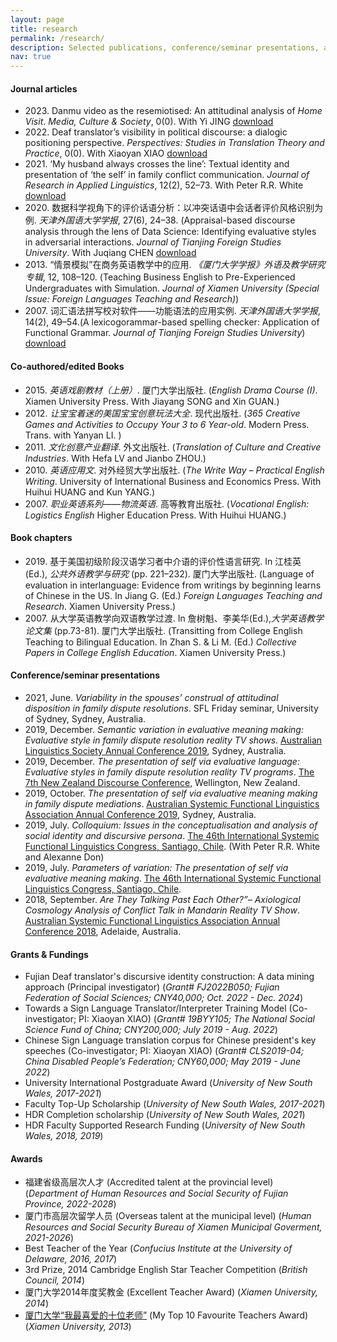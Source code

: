 ```yaml
---
layout: page
title: research
permalink: /research/
description: Selected publications, conference/seminar presentations, and the fundings/awards received.
nav: true
---
```


#### Journal articles
- 2023\. Danmu video as the resemiotised: An attitudinal analysis of *Home Visit*. *Media, Culture & Society*, 0(0). With Yi JING [download](/assets/pdf/JingXu2023DanmuMCS.pdf)
- 2022\. Deaf translator’s visibility in political discourse: a dialogic positioning perspective. *Perspectives: Studies in Translation Theory and Practice*, 0(0). With Xiaoyan XIAO [download](https://www.tandfonline.com/doi/full/10.1080/0907676X.2022.2130080)
- 2021\. ‘My husband always crosses the line’: Textual identity and presentation of ‘the self’ in family conflict communication. *Journal of Research in Applied Linguistics*, 12(2), 52–73. With Peter R.R. White [download](https://www.researchgate.net/publication/354617280_'My_Husband_Always_Crosses_the_Line'_Textual_Identity_and_Presentation_of_'the_Self'_in_Family_Conflict_Communication)
- 2020\. 数据科学视角下的评价话语分析：以冲突话语中会话者评价风格识别为例. *天津外国语大学学报*, 27(6), 24–38. (Appraisal-based discourse analysis through the lens of Data Science: Identifying evaluative styles in adversarial interactions. *Journal of Tianjing Foreign Studies University*. With Juqiang CHEN [download](/assets/pdf/datascience2020.pdf)
- 2013\. “情景模拟”在商务英语教学中的应用. *《厦门大学学报》外语及教学研究专辑*, 12, 108–120. (Teaching Business English to Pre-Experienced Undergraduates with Simulation. *Journal of Xiamen University (Special Issue: Foreign Languages Teaching and Research)*)
- 2007\. 词汇语法拼写校对软件——功能语法的应用实例. *天津外国语大学学报*, 14(2), 49–54.(A lexicogorammar-based spelling checker: Application of Functional Grammar. *Journal of Tianjing Foreign Studies University*) [download](/assets/pdf/checker2007.pdf)


#### Co-authored/edited Books

- 2015\. *英语戏剧教材（上册）*. 厦门大学出版社. (*English Drama Course (I)*. Xiamen University Press. With Jiayang SONG and Xin GUAN.)
- 2012\. *让宝宝着迷的美国宝宝创意玩法大全*. 现代出版社. (*365 Creative Games and Activities to Occupy Your 3 to 6 Year-old*. Modern Press. Trans. with Yanyan LI. )
- 2011\. *文化创意产业翻译*. 外文出版社. (*Translation of Culture and Creative Industries*. With Hefa LV and Jianbo ZHOU.)
- 2010\. *英语应用文*. 对外经贸大学出版社. (*The Write Way – Practical English Writing*. University of International Business and Economics Press. With Huihui HUANG and Kun YANG.)
- 2007\. *职业英语系列——物流英语*. 高等教育出版社. (*Vocational English: Logistics English* Higher Education Press. With Huihui HUANG.)


#### Book chapters

- 2019\. 基于美国初级阶段汉语学习者中介语的评价性语言研究. In 江桂英 (Ed.), *公共外语教学与研究* (pp. 221–232). 厦门大学出版社. (Language of evaluation in interlanguage: Evidence from writings by beginning learns of Chinese in the US. In Jiang G. (Ed.) *Foreign Languages Teaching and Research*. Xiamen University Press.)
- 2007\. 从大学英语教学向双语教学过渡. In 詹树魁、李美华(Ed.),*大学英语教学论文集* (pp.73-81). 厦门大学出版社. (Transitting from College English Teaching to Bilingual Education. In Zhan S. & Li M. (Ed.) *Collective Papers in College English Education*. Xiamen University Press.)


#### Conference/seminar presentations

- 2021, June. *Variability in the spouses’ construal of attitudinal disposition in family dispute resolutions*. SFL Friday seminar, University of Sydney, Sydney, Australia.
- 2019, December. *Semantic variation in evaluative meaning making: Evaluative style in family dispute resolution reality TV shows*. [Australian Linguistics Society Annual Conference 2019](https://als.asn.au/Conference/Conference2019/Conference2019), Sydney, Australia.
- 2019, December. *The presentation of self via evaluative language: Evaluative styles in family dispute resolution reality TV programs*. [The 7th New Zealand Discourse Conference](https://www.massey.ac.nz/massey/about-massey/events/event-detail.cfm?event_id=428D493A-695B-4519-BE09-01D169BA72D0), Wellington, New Zealand.
- 2019, October. *The presentation of self via evaluative meaning making in family dispute mediations*. [Australian Systemic Functional Linguistics Association Annual Conference 2019](https://asfla.net/asfla-conference/previous-conferences/), Sydney, Australia.
- 2019, July. *Colloquium: Issues in the conceptualisation and analysis of social identity and discursive persona*. [The 46th International Systemic Functional Linguistics Congress, Santiago, Chile](http://letras.uc.cl/letras/isfc2019santiagochile/en/). (With Peter R.R. White and Alexanne Don)
- 2019, July. *Parameters of variation: The presentation of self via evaluative meaning making*. [The 46th International Systemic Functional Linguistics Congress, Santiago, Chile](http://letras.uc.cl/letras/isfc2019santiagochile/en/).
- 2018, September. *Are They Talking Past Each Other?”– Axiological Cosmology Analysis of Conflict Talk in Mandarin Reality TV Show*. [Australian Systemic Functional Linguistics Association Annual Conference  2018](https://asfla.net/asfla-conference/previous-conferences/), Adelaide, Australia.


#### Grants & Fundings 

- Fujian Deaf translator's discursive identity construction: A data mining approach (Principal investigator) (*Grant# FJ2022B050; Fujian Federation of Social Sciences; CNY40,000; Oct. 2022 - Dec. 2024*)
- Towards a Sign Language Translator/Interpreter Training Model (Co-investigator; PI: Xiaoyan XIAO) (*Grant# 19BYY105; The National Social Science Fund of China; CNY200,000; July 2019 - Aug. 2022*)
- Chinese Sign Language translation corpus for Chinese president's key speeches (Co-investigator; PI: Xiaoyan XIAO) (*Grant# CLS2019-04; China Disabled People’s Federation; CNY60,000; May 2019 - June 2022*)
- University International Postgraduate Award (*University of New South Wales, 2017-2021*)
- Faculty Top-Up Scholarship (*University of New South Wales, 2017-2021*)
- HDR Completion scholarship (*University of New South Wales, 2021*)
- HDR Faculty Supported Research Funding (*University of New South Wales, 2018, 2019*)


#### Awards

- 福建省级高层次人才 (Accredited talent at the provincial level) (*Department of Human Resources and Social Security of Fujian
Province, 2022-2028*)
- 厦门市高层次留学人员 (Overseas talent at the municipal level) (*Human Resources and Social Security Bureau of Xiamen Municipal Goverment, 2021-2026*)
- Best Teacher of the Year (*Confucius Institute at the University of Delaware, 2016, 2017*)
-	3rd Prize, 2014 Cambridge English Star Teacher Competition (*British Council, 2014*)
-	厦门大学2014年度奖教金 (Excellent Teacher Award) (*Xiamen University, 2014*)
-	[厦门大学“我最喜爱的十位老师”](https://xcb.xmu.edu.cn/2013/0927/c529a6938/page.htm) (My Top 10 Favourite Teachers Award) (*Xiamen University, 2013*)
